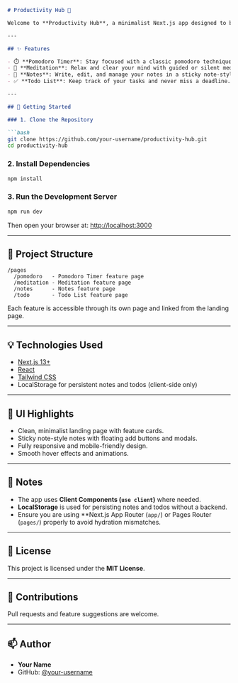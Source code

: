 
````markdown
# Productivity Hub 🧰

Welcome to **Productivity Hub**, a minimalist Next.js app designed to boost your productivity and mindfulness with simple, effective tools.

---

## ✨ Features

- ⏱️ **Pomodoro Timer**: Stay focused with a classic pomodoro technique timer.
- 🧘 **Meditation**: Relax and clear your mind with guided or silent meditation sessions.
- 📝 **Notes**: Write, edit, and manage your notes in a sticky note-style interface.
- ✅ **Todo List**: Keep track of your tasks and never miss a deadline.

---

## 🚀 Getting Started

### 1. Clone the Repository

```bash
git clone https://github.com/your-username/productivity-hub.git
cd productivity-hub
````

### 2. Install Dependencies

```bash
npm install
```

### 3. Run the Development Server

```bash
npm run dev
```

Then open your browser at: [http://localhost:3000](http://localhost:3000)

---

## 📁 Project Structure

```
/pages
  /pomodoro   - Pomodoro Timer feature page
  /meditation - Meditation feature page
  /notes      - Notes feature page
  /todo       - Todo List feature page
```

Each feature is accessible through its own page and linked from the landing page.

---

## 💡 Technologies Used

* [Next.js 13+](https://nextjs.org/)
* [React](https://reactjs.org/)
* [Tailwind CSS](https://tailwindcss.com/)
* LocalStorage for persistent notes and todos (client-side only)

---

## 🎨 UI Highlights

* Clean, minimalist landing page with feature cards.
* Sticky note-style notes with floating add buttons and modals.
* Fully responsive and mobile-friendly design.
* Smooth hover effects and animations.

---

## 📌 Notes

* The app uses **Client Components (`use client`)** where needed.
* **LocalStorage** is used for persisting notes and todos without a backend.
* Ensure you are using \*\*Next.js App Router (`app/`) or Pages Router (`pages/`) properly to avoid hydration mismatches.

---

## 📜 License

This project is licensed under the **MIT License**.

---

## 👏 Contributions

Pull requests and feature suggestions are welcome.

---

## 📫 Author

* **Your Name**
* GitHub: [@your-username](https://github.com/Kehinde13)

```


